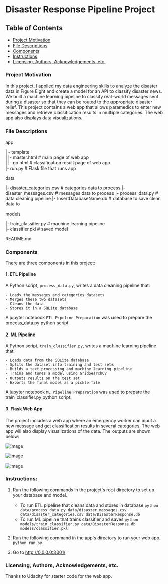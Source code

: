 # Disaster Response Pipeline Project

## Table of Contents
 * [Project Motivation](#project-motivation)
 * [File Descriptions](#file-descriptions)
 * [Components](#components)
 * [Instructions](#instructions)
 * [Licensing, Authors, Acknowledgements, etc.](#licensing-authors-acknowledgements-etc)
 
### Project Motivation
In this project, I applied my data engineering skills to analyze the disaster data in Figure Eight and create a model for an API to classify disaster news. We built a machine learning pipeline to classify real-world messages sent during a disaster so that they can be routed to the appropriate disaster relief. This project contains a web app that allows paramedics to enter new messages and retrieve classification results in multiple categories. The web app also displays data visualizations.

### File Descriptions
app

| - template    
| |- master.html # main page of web app    
| |- go.html # classification result page of web app    
|- run.py # Flask file that runs app    


data

|- disaster_categories.csv # categories data to process
|- disaster_messages.csv # messages data to process
|- process_data.py # data cleaning pipeline
|- InsertDatabaseName.db # database to save clean data to


models

|- train_classifier.py # machine learning pipeline     
|- classifier.pkl # saved model     


README.md


### Components
There are three components in this project:

#### 1. ETL Pipeline
A Python script, `process_data.py`, writes a data cleaning pipeline that:

    - Loads the messages and categories datasets
    - Merges these two datasets
    - Cleans the data
    - Stores it in a SQLite database
 
A jupyter notebook `ETL Pipeline Preparation` was used to prepare the process_data.py python script.
 
#### 2. ML Pipeline
A Python script, `train_classifier.py`, writes a machine learning pipeline that:

    - Loads data from the SQLite database
    - Splits the dataset into training and test sets
    - Builds a text processing and machine learning pipeline
    - Trains and tunes a model using GridSearchCV
    - Outputs results on the test set
    - Exports the final model as a pickle file
 
A jupyter notebook `ML Pipeline Preparation` was used to prepare the train_classifier.py python script.

#### 3. Flask Web App
The project includes a web app where an emergency worker can input a new message and get classification results in several categories. The web app will also display visualizations of the data. The outputs are shown below:

![image](https://user-images.githubusercontent.com/69283201/190128456-c863edf5-e130-432c-aa35-6496332dedf0.png)

![image](https://user-images.githubusercontent.com/69283201/190128550-cfa264d4-4665-4d3c-8e07-b7fe4a7515c0.png)

![image](https://user-images.githubusercontent.com/69283201/190128676-8baec8d8-ad79-40e9-bc0c-9c189dab4585.png)


### Instructions:
1. Run the following commands in the project's root directory to set up your database and model.

    - To run ETL pipeline that cleans data and stores in database
        `python data/process_data.py data/disaster_messages.csv data/disaster_categories.csv data/DisasterResponse.db`
    - To run ML pipeline that trains classifier and saves
        `python models/train_classifier.py data/DisasterResponse.db models/classifier.pkl`

2. Run the following command in the app's directory to run your web app.
    `python run.py`

3. Go to http://0.0.0.0:3001/

### Licensing, Authors, Acknowledgements, etc.
Thanks to Udacity for starter code for the web app. 
